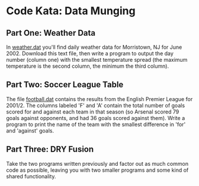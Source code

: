 # Code Kata: Data Munging

## Part One: Weather Data
In [weather.dat](http://codekata.com/data/04/weather.dat) you'll find daily weather data for Morristown, NJ for June 2002. Download this text file, then write a program to output the day number (column one) with the smallest temperature spread (the maximum temperature is the second column, the minimum the third column).

## Part Two: Soccer League Table
The file [football.dat](http://codekata.com/data/04/football.dat) contains the results from the English Premier League for 2001/2. The columns labeled 'F' and 'A' contain the total number of goals scored for and against each team in that season (so Arsenal scored 79 goals against opponents, and had 36 goals scored against them). Write a program to print the name of the team with the smallest difference in 'for' and 'against' goals.

## Part Three: DRY Fusion
Take the two programs written previously and factor out as much common code as possible, leaving you with two smaller programs and some kind of shared functionality.
